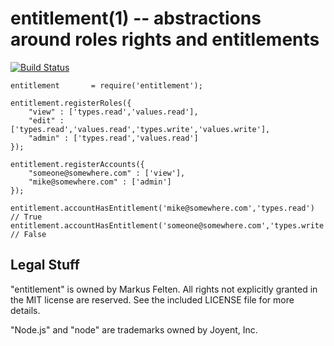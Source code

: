 entitlement(1) -- abstractions around roles rights and entitlements
==============================

[![Build Status](https://secure.travis-ci.org/arlac77/entitlement.png)](http://travis-ci.org/arlac77/entitlement)


	entitlement       = require('entitlement');

	entitlement.registerRoles({
		"view" : ['types.read','values.read'],
		"edit" : ['types.read','values.read','types.write','values.write'],
		"admin" : ['types.read','values.read']
	});

	entitlement.registerAccounts({
		"someone@somewhere.com" : ['view'],
		"mike@somewhere.com" : ['admin']
	});

	entitlement.accountHasEntitlement('mike@somewhere.com','types.read') // True
	entitlement.accountHasEntitlement('someone@somewhere.com','types.write') // False


## Legal Stuff

"entitlement" is owned by Markus Felten.  All
rights not explicitly granted in the MIT license are reserved. See the
included LICENSE file for more details.

"Node.js" and "node" are trademarks owned by Joyent, Inc.
